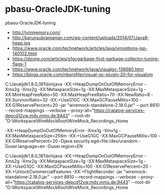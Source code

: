 # pbasu-OracleJDK-tuning
pbasu-OracleJDK-tuning

* http://jvmmemory.com/
* http://karunsubramanian.com/wp-content/uploads/2014/07/Java8-heap.jpg
* https://www.oracle.com/technetwork/articles/java/vmoptions-jsp-140102.html
* https://dzone.com/articles/g1gcgarbage-first-garbage-collector-tuning-flags-1
* https://www.oracle.com/technetwork/java/visualgc-136680.html
* https://blogs.oracle.com/nbprofiler/visual-gc-plugin-20-for-visualvm





C:\Java\jdk1.8.0_181\bin\java -XX:+HeapDumpOnOutOfMemoryError -Xms2g -Xmx2g -XX:MetaspaceSize=1g -XX:MaxMetaspaceSize=1g -XX:MinHeapFreeRatio=50 -XX:MaxHeapFreeRatio=70 -XX:NewRatio=8 -XX:SurvivorRatio=32 -XX:+UseG1GC -XX:MaxGCPauseMillis=100 -XX:G1ReservePercent=20 -jar "wiremock-standalone-2.18.0.jar" --port 8810 --record-mappings --verbose --proxy-all="https://catalog-services-depcd12vw.mdv.mmo.de:9443" --root-dir "D:\Workspace\WireMockRoot\WireMock_Recordings_Home




-XX:+HeapDumpOnOutOfMemoryError
-Xms1g
-Xmx1g
-XX:MaxMetaspaceSize=256m
-XX:+UseG1GC
-XX:MaxGCPauseMillis=100
-XX:G1ReservePercent=20
-Djava.security.egd=file:/dev/urandom
-Duser.language=en
-Duser.region=EN




C:\Java\jdk1.8.0_181\bin\java -XX:+HeapDumpOnOutOfMemoryError -Xms2g -Xmx2g -XX:MetaspaceSize=1g -XX:MaxMetaspaceSize=1g -XX:+UseG1GC -XX:MaxGCPauseMillis=100 -XX:G1ReservePercent=20 -XX:+UnlockCommercialFeatures -XX:+FlightRecorder -jar "wiremock-standalone-2.18.0.jar" --port 8810 --record-mappings --verbose --proxy-all="https://catalog-services-depcd12vw.mdv.mmo.de:9443" --root-dir "D:\Workspace\WireMockRoot\WireMock_Recordings_Home


